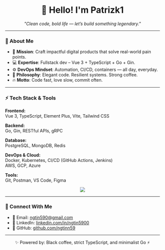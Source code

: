 <h1 align="center">👋 Hello! I'm Patrizk1</h1>

<p align="center">
  <i>"Clean code, bold life — let’s build something legendary."</i>
</p>

---

### 🧠 About Me

- 🚀 **Mission**: Craft impactful digital products that solve real-world pain points.  
- 💻 **Expertise**: Fullstack dev – Vue 3 + TypeScript + Go + Gin.  
- ⚙️ **DevOps Mindset**: Automation, CI/CD, containers — all day, everyday.  
- 🌟 **Philosophy**: Elegant code. Resilient systems. Strong coffee.  
- 🔥 **Motto**: Code fast, love slow, commit often.

---

### ⚡ Tech Stack & Tools

**Frontend:**  
Vue 3, TypeScript, Element Plus, Vite, Tailwind CSS  

**Backend:**  
Go, Gin, RESTful APIs, gRPC  

**Database:**  
PostgreSQL, MongoDB, Redis  

**DevOps & Cloud:**  
Docker, Kubernetes, CI/CD (GitHub Actions, Jenkins)  
AWS, GCP, Azure  

**Tools:**  
Git, Postman, VS Code, Figma

<p align="center">
  <img src="https://skillicons.dev/icons?i=vue,typescript,go,gin,docker,kubernetes,postgres,mongodb,redis,githubactions,aws,gcp,azure" />
</p>

---

### 🔗 Connect With Me

- 📧 Email: [ngtin590@gmail.com](mailto:ngtin590@gmail.com)  
- 💼 LinkedIn: [linkedin.com/in/ngtin5900]([https://linkedin.com/in/your-username](https://www.linkedin.com/in/ngtin5900/))  
- 🐙 GitHub: [github.com/ngtinn59](https://github.com/ngtinn59)  
---

<p align="center">
  ✨ Powered by: Black coffee, strict TypeScript, and minimalist Go ⚡
</p>
